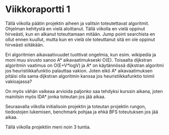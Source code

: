 # Viikkoraportti 1

Tällä viikolla päätin projektin aiheen ja valitsin toteutettavat algoritmit. Ohjelman kehitystä en vielä aloittanut. Tällä viikolla en vielä oppinut hirveästi, kun en alkanut toteuttamaan mitään. Jump point searchista en ollut ennen kuullut, mutta kun en vielä ole toteuttanut sitä en ole oppinut hirveästi siitäkään.

Eri algoritmien aikavaativuudet tuottivat ongelmia, kun esim. wikipedia ja moni muu sivusto sanoo A* aikavaatimukseski O(E). Toisaalta dijkstran algoritmin vaatimus on O(E+V\*logV) ja A* on käytännössä dijkstran algoritmi jos heuristiikkafunktio palauttaa vakion. Joten eikö A* aikavaatimuksen pitäisi olla sama dijkstran algoritmin kanssa jos heuristiikkafunktio toimii vakioajassa? 

On myös vähän vaikeaa arvioida paljonko saa tehdyksi kurssin aikana, joten mainitsin myös IDA* jonka toteutan jos jää aikaa.

Seuraavalla viikolla initialisoin projektin ja toteutan projektin rungon, tiedostojen lukemisen, benchmark pohjaa ja ehkä BFS toteutuksen jos jää aikaa.

Tällä viikolla projektiin meni noin 3 tuntia.